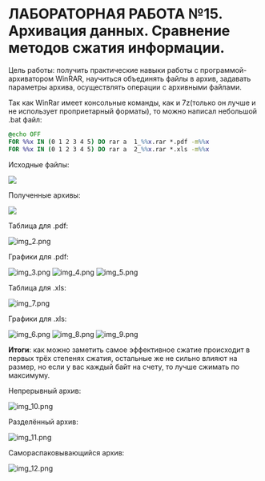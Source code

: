 # ЛАБОРАТОРНАЯ РАБОТА №15. Архивация данных. Сравнение методов сжатия информации.

Цель работы: получить практические навыки работы с программой-архиватором WinRAR, научиться объединять файлы в архив,
задавать параметры архива, осуществлять операции с архивными файлами.

Так как WinRar имеет консольные команды, как и 7z(только он лучше и не использует проприетарный форматы), то можно
написал небольшой .bat файл:

```cmd
@echo OFF
FOR %%x IN (0 1 2 3 4 5) DO rar a  1_%%x.rar *.pdf -m%%x
FOR %%x IN (0 1 2 3 4 5) DO rar a  2_%%x.rar *.xls -m%%x
```

Исходные файлы:

![](img_1.png)

Полученные архивы:

![](img.png)

Таблица для .pdf:

![img_2.png](img_2.png)

Графики для .pdf:

![img_3.png](img_3.png)
![img_4.png](img_4.png)
![img_5.png](img_5.png)

Таблица для .xls:

![img_7.png](img_7.png)

Графики для .xls:

![img_6.png](img_6.png)
![img_8.png](img_8.png)
![img_9.png](img_9.png)

**Итоги**: как можно заметить самое эффективное сжатие происходит в первых трёх степенях сжатия, остальные же не сильно
влияют на размер, но если у вас каждый байт на счету, то лучше сжимать по максимуму.

Непрерывный архив:

![img_10.png](img_10.png)

Разделённый архив:

![img_11.png](img_11.png)

Самораспаковывающийся архив:

![img_12.png](img_12.png)